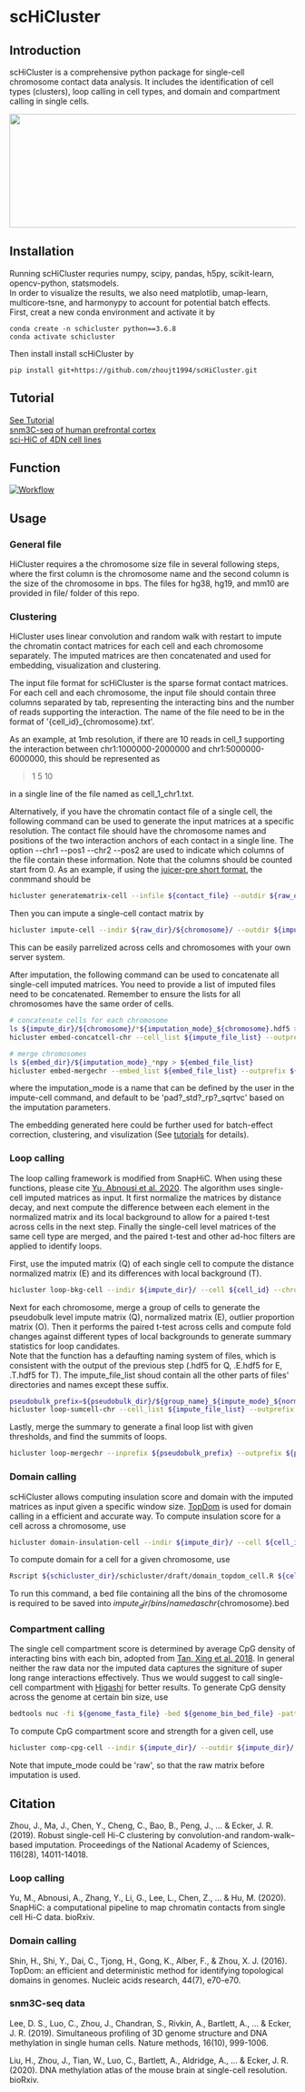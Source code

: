# scHiCluster
## Introduction
scHiCluster is a comprehensive python package for single-cell chromosome contact data analysis. It includes the identification of cell types (clusters), loop calling in cell types, and domain and compartment calling in single cells.

<img src="example/plot/Introduction.png" width="700" height="200" />  

## Installation
Running scHiCluster requries numpy, scipy, pandas, h5py, scikit-learn, opencv-python, statsmodels.  
In order to visualize the results, we also need matplotlib, umap-learn, multicore-tsne, and harmonypy to account for potential batch effects.  
First, creat a new conda environment and activate it by
```
conda create -n schicluster python==3.6.8
conda activate schicluster
```
Then install install scHiCluster by
```
pip install git+https://github.com/zhoujt1994/scHiCluster.git
```

## Tutorial
[See Tutorial](https://zhoujt1994.github.io/scHiCluster/intro.html)  
[snm3C-seq of human prefrontal cortex](https://github.com/zhoujt1994/scHiCluster/tree/master/example/humanPFC)  
[sci-HiC of 4DN cell lines](https://github.com/zhoujt1994/scHiCluster/tree/master/example/4DN)

## Function
[![Workflow](example/plot/schicluster.svg)](example/plot/schicluster.svg)

## Usage
### General file
HiCluster requires a the chromosome size file in several following steps, where the first column is the chromosome name and the second column is the size of the chromosome in bps. The files for hg38, hg19, and mm10 are provided in file/ folder of this repo.

### Clustering
HiCluster uses linear convolution and random walk with restart to impute the chromatin contact matrices for each cell and each chromosome separately. The imputed matrices are then concatenated and used for embedding, visualization and clustering.

The input file format for scHiCluster is the sparse format contact matrices. For each cell and each chromosome, the input file should contain three columns separated by tab, representing the interacting bins and the number of reads supporting the interaction. The name of the file need to be in the format of '{cell_id}_{chromosome}.txt'.  

As an example, at 1mb resolution, if there are 10 reads in cell_1 supporting the interaction between chr1:1000000-2000000 and chr1:5000000-6000000, this should be represented as
> 1	5	10

in a single line of the file named as cell_1_chr1.txt. 

Alternatively, if you have the chromatin contact file of a single cell, the following command can be used to generate the input matrices at a specific resolution. The contact file should have the chromosome names and positions of the two interaction anchors of each contact in a single line. The option --chr1 --pos1 --chr2 --pos2 are used to indicate which columns of the file contain these information. Note that the columns should be counted start from 0. As an example, if using the [juicer-pre short format](https://github.com/aidenlab/juicer/wiki/Pre#short-format), the conmmand should be
```bash
hicluster generatematrix-cell --infile ${contact_file} --outdir ${raw_dir}/ --chrom_file ${chromosome_size_file} --res ${resolution} --cell ${cell_id} --chr1 1 --pos1 2 --chr2 5 --pos2 6
```
Then you can impute a single-cell contact matrix by
```bash
hicluster impute-cell --indir ${raw_dir}/${chromosome}/ --outdir ${impute_dir}/${chromosome}/ --cell ${cell_id} --chrom ${chromosome} --res ${resolution} --chrom_file ${chromosome_size_file}
```
This can be easily parrelized across cells and chromosomes with your own server system.

After imputation, the following command can be used to concatenate all single-cell imputed matrices. You need to provide a list of imputed files need to be concatenated. Remember to ensure the lists for all chromosomes have the same order of cells.
```bash
# concatenate cells for each chromosome
ls ${impute_dir}/${chromosome}/*${imputation_mode}_${chromosome}.hdf5 > ${impute_file_list}
hicluster embed-concatcell-chr --cell_list ${impute_file_list} --outprefix ${embed_dir}/${imputation_mode}_${chromosome} --res ${resolution}

# merge chromosomes
ls ${embed_dir}/${imputation_mode}_*npy > ${embed_file_list}
hicluster embed-mergechr --embed_list ${embed_file_list} --outprefix ${embed_dir}/${imputation_mode}
```
where the imputation_mode is a name that can be defined by the user in the impute-cell command, and default to be 'pad?_std?_rp?_sqrtvc' based on the imputation parameters.

The embedding generated here could be further used for batch-effect correction, clustering, and visulization (See [tutorials](#tutorial) for details).

### Loop calling

The loop calling framework is modified from SnapHiC. When using these functions, please cite [Yu, Abnousi et al. 2020](https://www.biorxiv.org/content/10.1101/2020.12.13.422543v1). The algorithm uses single-cell imputed matrices as input. It first normalize the matrices by distance decay, and next compute the difference between each element in the normalized matrix and its local background to allow for a paired t-test across cells in the next step. Finally the single-cell level matrices of the same cell type are merged, and the paired t-test and other ad-hoc filters are applied to identify loops.  

First, use the imputed matrix (Q) of each single cell to compute the distance normalized matrix (E) and its differences with local background (T).
```bash
hicluster loop-bkg-cell --indir ${impute_dir}/ --cell ${cell_id} --chrom ${chromosome} --res ${resolution} --impute_mode ${imputation_mode}
```
Next for each chromosome, merge a group of cells to generate the pseudobulk level impute matrix (Q), normalized matrix (E), outlier proportion matrix (O). Then it performs the paired t-test across cells and compute fold changes against different types of local backgrounds to generate summary statistics for loop candidates.  
Note that the function has a defaufting naming system of files, which is consistent with the output of the previous step (.hdf5 for Q, .E.hdf5 for E, .T.hdf5 for T). The impute_file_list shoud contain all the other parts of files' directories and names except these suffix.
```bash
pseudobulk_prefix=${pseudobulk_dir}/${group_name}_${impute_mode}_${normalization_mode}
hicluster loop-sumcell-chr --cell_list ${impute_file_list} --outprefix ${pseudobulk_prefix}_${chromosome} --res ${resolution}
```
Lastly, merge the summary to generate a final loop list with given thresholds, and find the summits of loops.
```bash
hicluster loop-mergechr --inprefix ${pseudobulk_prefix} --outprefix ${pseudobulk_prefix} --chrom_file ${chromosome_size_file}
```
### Domain calling

scHiCluster allows computing insulation score and domain with the imputed matrices as input given a specific window size. [TopDom](https://academic.oup.com/nar/article/44/7/e70/2467818?login=true) is used for domain calling in a efficient and accurate way.
To compute insulation score for a cell across a chromosome, use
```bash
hicluster domain-insulation-cell --indir ${impute_dir}/ --cell ${cell_id} --chrom ${chromosome} --mode ${impute_mode} --w ${window_size}
```
To compute domain for a cell for a given chromosome, use
```bash
Rscript ${schicluster_dir}/schicluster/draft/domain_topdom_cell.R ${cell_id} ${chromosome} ${impute_mode} ${window_size} ${impute_dir}/ ${impute_dir}/
```
To run this command, a bed file containing all the bins of the chromosome is required to be saved into ${impute_dir}/bins/ named as chr${chromosome}.bed

### Compartment calling
The single cell compartment score is determined by average CpG density of interacting bins with each bin, adopted from [Tan, Xing et al. 2018](https://science.sciencemag.org/content/361/6405/924). In general neither the raw data nor the imputed data captures the signiture of super long range interactions effectively. Thus we would suggest to call single-cell compartment with [Higashi](https://www.biorxiv.org/content/10.1101/2020.12.13.422537v2.full) for better results.
To generate CpG density across the genome at certain bin size, use
```bash
bedtools nuc -fi ${genome_fasta_file} -bed ${genome_bin_bed_file} -pattern CG -C > ${cpg_file}
```  
To compute CpG compartment score and strength for a given cell, use
```bash
hicluster comp-cpg-cell --indir ${impute_dir}/ --outdir ${impute_dir}/ --cell ${cell_id} --chrom ${chromosome} --mode ${impute_mode} --cpg_file ${cpg_file}
```
Note that impute_mode could be 'raw', so that the raw matrix before imputation is used.

## Citation
Zhou, J., Ma, J., Chen, Y., Cheng, C., Bao, B., Peng, J., ... & Ecker, J. R. (2019). Robust single-cell Hi-C clustering by convolution-and random-walk–based imputation. Proceedings of the National Academy of Sciences, 116(28), 14011-14018.

### Loop calling
Yu, M., Abnousi, A., Zhang, Y., Li, G., Lee, L., Chen, Z., ... & Hu, M. (2020). SnapHiC: a computational pipeline to map chromatin contacts from single cell Hi-C data. bioRxiv.

### Domain calling
Shin, H., Shi, Y., Dai, C., Tjong, H., Gong, K., Alber, F., & Zhou, X. J. (2016). TopDom: an efficient and deterministic method for identifying topological domains in genomes. Nucleic acids research, 44(7), e70-e70.

### snm3C-seq data
Lee, D. S., Luo, C., Zhou, J., Chandran, S., Rivkin, A., Bartlett, A., ... & Ecker, J. R. (2019). Simultaneous profiling of 3D genome structure and DNA methylation in single human cells. Nature methods, 16(10), 999-1006.
  
Liu, H., Zhou, J., Tian, W., Luo, C., Bartlett, A., Aldridge, A., ... & Ecker, J. R. (2020). DNA methylation atlas of the mouse brain at single-cell resolution. bioRxiv.
